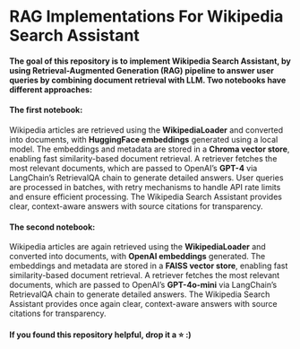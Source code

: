 # RAG Implementations For Wikipedia Search Assistant

#### The goal of this repository is to implement Wikipedia Search Assistant, by using Retrieval-Augmented Generation (RAG) pipeline to answer user queries by combining document retrieval with LLM. Two notebooks have different approaches:

#### The first notebook: 
Wikipedia articles are retrieved using the **WikipediaLoader** and converted into documents, with **HuggingFace embeddings** generated using a local model. The embeddings and metadata are stored in a **Chroma vector store**, enabling fast similarity-based document retrieval. A retriever fetches the most relevant documents, which are passed to OpenAI’s **GPT-4** via LangChain’s RetrievalQA chain to generate detailed answers. User queries are processed in batches, with retry mechanisms to handle API rate limits and ensure efficient processing. The Wikipedia Search Assistant provides clear, context-aware answers with source citations for transparency.

#### The second notebook: 

Wikipedia articles are again retrieved using the **WikipediaLoader** and converted into documents, with **OpenAI embeddings** generated. The embeddings and metadata are stored in a **FAISS vector store**, enabling fast similarity-based document retrieval. A retriever fetches the most relevant documents, which are passed to OpenAI’s **GPT-4o-mini** via LangChain’s RetrievalQA chain to generate detailed answers. The Wikipedia Search Assistant provides once again clear, context-aware answers with source citations for transparency.

#### If you found this repository helpful, drop it a &#11088; :)
